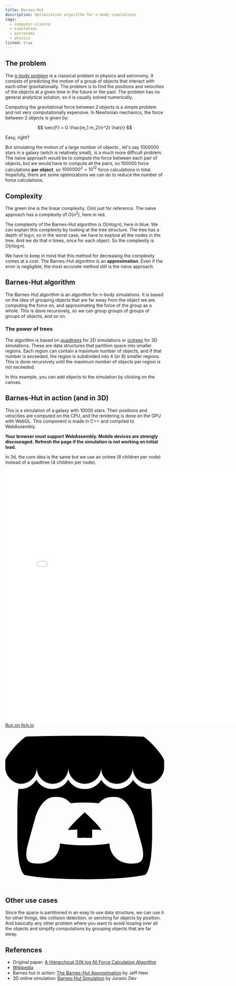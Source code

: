 ```yaml
---
title: Barnes-Hut
description: Optimization algorithm for n-body simulations
tags:
  - computer-science
  - simulation
  - astronomy
  - physics
listed: true
---
```


<script>
  import BarnesHut from './barnes-hut/BarnesHut.svelte';
  import Compexity from './barnes-hut/Complexity.svelte';
  import Tree from './barnes-hut/Tree.svelte';
  import Button from '$lib/components/Button.svelte';
</script>

<BarnesHut />

## The problem

The [n-body problem](https://en.wikipedia.org/wiki/N-body_problem) is a classical problem in physics and astronomy. It consists of predicting the motion of a group of objects that interact with each other gravitationally. The problem is to find the positions and velocities of the objects at a given time in the future or the past. The problem has no general analytical solution, so it is usually solved numerically.

Computing the gravitational force between 2 objects is a simple problem and not very computationally expensive. In Newtonian mechanics, the force between 2 objects is given by:

$$
\vec{F} = G \frac{m_1 m_2}{r^2} \hat{r}
$$

Easy, right?

But simulating the motion of a large number of objects , let's say 1000000 stars in a galaxy (witch is relatively small), is a much more difficult problem. The naive approach would be to compute the force between each pair of objects, but we would have to compute all the pairs, so 100000 force calculations **per object**, so $1000000^2 = 10^{12}$ force calculations in total.
Hopefully, there are some optimizations we can do to reduce the number of force calculations.

## Complexity

The green line is the linear complexity, <span class="text-ctp-green">$O(n)$</span> just for reference. The naive approach has a complexity of <span class="text-ctp-red">$O(n^2)$</span>, here in red.

The complexity of the Barnes-Hut algorithm is <span class="text-ctp-blue">$O(n \log n)$</span>, here in blue. We can explain this complexity by looking at the tree structure. The tree has a depth of $\log n$, so in the worst case, we have to explore all the nodes in the tree. And we do that $n$ times, once for each object. So the complexity is <span class="text-ctp-blue">$O(n \log n)$</span>.

<Compexity />

We have to keep in mind that this method for decreasing the complexity comes at a cost. The Barnes-Hut algorithm is an **approximation**. Even if the error is negligible, the most accurate method still is the naive approach.

## Barnes-Hut algorithm

The Barnes-Hut algorithm is an algorithm for n-body simulations. It is based on the idea of grouping objects that are far away from the object we are computing the force on, and approximating the force of the group as a whole. This is done recursively, so we can group groups of groups of groups of objects, and so on.

### The power of trees

The algorithm is based on [quadtrees](https://en.wikipedia.org/wiki/Quadtree) for 2D simulations or [octrees](https://en.wikipedia.org/wiki/Octree) for 3D simulations. These are data structures that partition space into smaller regions. Each region can contain a maximum number of objects, and if that number is exceeded, the region is subdivided into 4 (or 8) smaller regions. This is done recursively until the maximum number of objects per region is not exceeded.

In this example, you can add objects to the simulation by clicking on the canvas.

<Tree />

## Barnes-Hut in action (and in 3D)

This is a simulation of a galaxy with 10000 stars. Their positions and velocities are computed on the CPU, and the rendering is done on the GPU with WebGL.
This component is made in C++ and compiled to WebAssembly.

**Your browser must support WebAssembly. Mobile devices are strongly discouraged.**
**Refresh the page if the simulation is not working on initial load.**

In 3d, the core idea is the same but we use an octree (8 children per node) instead of a quadtree (4 children per node).

<iframe src="/files/barnes-hut/barnes-hut.html" title="Barnes-Hut WASM simulation" style="width: 800px; height: 800px; border: none; margin: 0 auto;"></iframe>

<div class="mt-4 flex justify-center">
  <a
    target="_blank"
    href="https://paracetamol56.itch.io/barnes-hut"
    class="content-ignore flex items-center gap-1 rounded-md bg-ctp-mauve px-3 py-1
      font-semibold text-ctp-mantle
      shadow-md shadow-ctp-crust transition-opacity
      hover:opacity-80 active:opacity-60"
  >
    <span>Run on Itch.io</span>
    <svg class="square-4 fill-current" role="img" viewBox="0 0 24 24" xmlns="http://www.w3.org/2000/svg"><title>Itch.io</title><path d="M3.13 1.338C2.08 1.96.02 4.328 0 4.95v1.03c0 1.303 1.22 2.45 2.325 2.45 1.33 0 2.436-1.102 2.436-2.41 0 1.308 1.07 2.41 2.4 2.41 1.328 0 2.362-1.102 2.362-2.41 0 1.308 1.137 2.41 2.466 2.41h.024c1.33 0 2.466-1.102 2.466-2.41 0 1.308 1.034 2.41 2.363 2.41 1.33 0 2.4-1.102 2.4-2.41 0 1.308 1.106 2.41 2.435 2.41C22.78 8.43 24 7.282 24 5.98V4.95c-.02-.62-2.082-2.99-3.13-3.612-3.253-.114-5.508-.134-8.87-.133-3.362 0-7.945.053-8.87.133zm6.376 6.477a2.74 2.74 0 0 1-.468.602c-.5.49-1.19.795-1.947.795a2.786 2.786 0 0 1-1.95-.795c-.182-.178-.32-.37-.446-.59-.127.222-.303.412-.486.59a2.788 2.788 0 0 1-1.95.795c-.092 0-.187-.025-.264-.052-.107 1.113-.152 2.176-.168 2.95v.005l-.006 1.167c.02 2.334-.23 7.564 1.03 8.85 1.952.454 5.545.662 9.15.663 3.605 0 7.198-.21 9.15-.664 1.26-1.284 1.01-6.514 1.03-8.848l-.006-1.167v-.004c-.016-.775-.06-1.838-.168-2.95-.077.026-.172.052-.263.052a2.788 2.788 0 0 1-1.95-.795c-.184-.178-.36-.368-.486-.59-.127.22-.265.412-.447.59a2.786 2.786 0 0 1-1.95.794c-.76 0-1.446-.303-1.948-.793a2.74 2.74 0 0 1-.468-.602 2.738 2.738 0 0 1-.463.602 2.787 2.787 0 0 1-1.95.794h-.16a2.787 2.787 0 0 1-1.95-.793 2.738 2.738 0 0 1-.464-.602zm-2.004 2.59v.002c.795.002 1.5 0 2.373.953.687-.072 1.406-.108 2.125-.107.72 0 1.438.035 2.125.107.873-.953 1.578-.95 2.372-.953.376 0 1.876 0 2.92 2.934l1.123 4.028c.832 2.995-.266 3.068-1.636 3.07-2.03-.075-3.156-1.55-3.156-3.025-1.124.184-2.436.276-3.748.277-1.312 0-2.624-.093-3.748-.277 0 1.475-1.125 2.95-3.156 3.026-1.37-.004-2.468-.077-1.636-3.072l1.122-4.027c1.045-2.934 2.545-2.934 2.92-2.934zM12 12.714c-.002.002-2.14 1.964-2.523 2.662l1.4-.056v1.22c0 .056.56.033 1.123.007.562.026 1.124.05 1.124-.008v-1.22l1.4.055C14.138 14.677 12 12.713 12 12.713z"/></svg>
  </a>
</div>

## Other use cases

Since the space is partitioned in an esay to use data structure, we can use it for other things, like collision detection. or serching for objects by position. And basically any other problem where you want to avoid looping over all the objects and simplify computations by grouping objects that are far away.

## References

- Original paper: [A Hierarchical O(N log N) Force Calculation Algorithm](https://ui.adsabs.harvard.edu/abs/1986Natur.324..446B/abstract)
- [Wikipedia](https://en.wikipedia.org/wiki/Barnes%E2%80%93Hut_simulation)
- Barnes hut in action: [The Barnes-Hut Approximation](https://jheer.github.io/barnes-hut) by Jeff Heer
- 3D online simulation: [Barnes-Hut Simulation](https://jurasic.dev/2023/barnes-hut-simulation/) by Jurasic Dev
